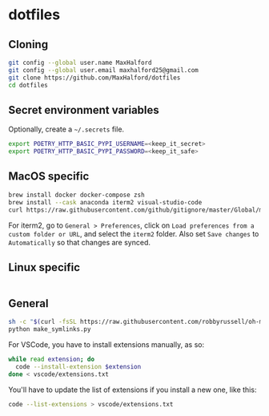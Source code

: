 # dotfiles

## Cloning

```sh
git config --global user.name MaxHalford
git config --global user.email maxhalford25@gmail.com
git clone https://github.com/MaxHalford/dotfiles
cd dotfiles
```

## Secret environment variables

Optionally, create a `~/.secrets` file.

```sh
export POETRY_HTTP_BASIC_PYPI_USERNAME=<keep_it_secret>
export POETRY_HTTP_BASIC_PYPI_PASSWORD=<keep_it_safe>
```

## MacOS specific

```sh
brew install docker docker-compose zsh
brew install --cask anaconda iterm2 visual-studio-code
curl https://raw.githubusercontent.com/github/gitignore/master/Global/macOS.gitignore -o ~/.gitignore
```

For iterm2, go to `General > Preferences`, click on `Load preferences from a custom folder or URL`, and select the `iterm2` folder. Also set `Save changes` to `Automatically` so that changes are synced.

## Linux specific

```sh
```

## General

```sh
sh -c "$(curl -fsSL https://raw.githubusercontent.com/robbyrussell/oh-my-zsh/master/tools/install.sh)"
python make_symlinks.py
```

For VSCode, you have to install extensions manually, as so:

```sh
while read extension; do
  code --install-extension $extension
done < vscode/extensions.txt
```

You'll have to update the list of extensions if you install a new one, like this:

```sh
code --list-extensions > vscode/extensions.txt
```
